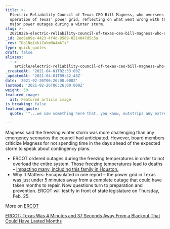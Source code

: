```yaml
---
title: >-
  Electric Reliability Council of Texas CEO Bill Magness, who oversees the
  operation of Texas’ power grid, reflecting on what went wrong with the state’s
  major power outages during a winter storm.
slug: >-
  20210226-electric-reliability-council-of-texas-ceo-bill-magness-who-oversees-the-operation-of-texas
_id: 2ed8e09e-4423-4f4d-9589-0214047d5c5a
_rev: TDo1Nq1xkiZakmRW4mATsF
type: quick_quotes
draft: false
aliases:
  - >-
    article/electric-reliability-council-of-texas-ceo-bill-magness-who-oversees-the-operation-of-texas-power-grid-reflecting-on-what-went-wrong-with-the-states-major-power-outages-during-a-winter-storm/
_createdAt: '2021-04-01T02:33:00Z'
_updatedAt: '2021-04-01T09:32:48Z'
date: '2021-02-26T06:26:00.000Z'
lastmod: '2021-02-26T06:26:00.000Z'
weight: 50
featured_image:
  alt: Featured article image
is_breaking: false
featured_quote:
  quote: '"...we saw something here that, you know, outstrips any extreme scenario.”'

---
```

Magness said the freezing winter storm was more challenging than any emergency scenarios the council had anticipated. However, board members criticize Magness for not spending time in the days ahead of the expected storm to speak about contingency plans.

* ERCOT ordered outages during the freezing temperatures in order to not overload the entire system. Those freezing temperatures lead to deaths – [impacting many, including this family in Houston.](https://www.nbcnews.com/news/us-news/three-kids-their-grandmother-die-texas-house-fire-after-trying-n1258536)
* Why It Matters: Encapsulated in one report – the power grid in Texas was just under 5 minutes away from a complete outage that could have taken months to repair. Now questions turn to preparation and prevention. ERCOT will testify in front of state legislature on Thursday, Feb. 25.

More on [ERCOT](http://www.ercot.com/about)

[ERCOT: Texas Was 4 Minutes and 37 Seconds Away From a Blackout That Could Have Lasted Months](https://www.nbcdfw.com/investigations/ercot-texas-was-4-minutes-and-37-seconds-away-from-a-blackout-that-could-have-lasted-months/2562592/)